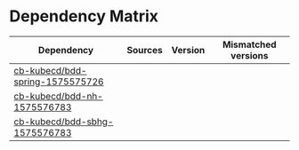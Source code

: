 # Dependency Matrix

Dependency | Sources | Version | Mismatched versions
---------- | ------- | ------- | -------------------
[cb-kubecd/bdd-spring-1575575726](https://github.com/cb-kubecd/bdd-spring-1575575726.git) |  | []() | 
[cb-kubecd/bdd-nh-1575576783](https://github.com/cb-kubecd/bdd-nh-1575576783.git) |  | []() | 
[cb-kubecd/bdd-sbhg-1575576783](https://github.com/cb-kubecd/bdd-sbhg-1575576783.git) |  | []() | 

